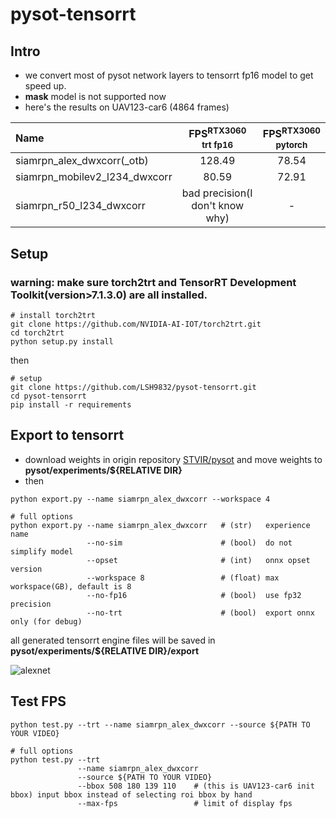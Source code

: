 # pysot-tensorrt

## Intro
- we convert most of pysot network layers to tensorrt fp16 model to get speed up.
- **mask** model is not supported now
- here's the results on UAV123-car6 (4864 frames)

|             Name              | FPS<sup>RTX3060<br>trt fp16 | FPS<sup>RTX3060<br>pytorch |
|:------------------------------|:---------------------------:|:--------------------------:|
| siamrpn_alex_dwxcorr(_otb)    | 128.49                      |  78.54                     |
| siamrpn_mobilev2_l234_dwxcorr | 80.59                       |  72.91                     |
| siamrpn_r50_l234_dwxcorr      | bad precision(I don't know why) |  -                     |




## Setup

### warning: make sure torch2trt and TensorRT Development Toolkit(version>7.1.3.0) are all installed.

```shell
# install torch2trt
git clone https://github.com/NVIDIA-AI-IOT/torch2trt.git
cd torch2trt
python setup.py install
```
then
```shell
# setup
git clone https://github.com/LSH9832/pysot-tensorrt.git
cd pysot-tensorrt
pip install -r requirements
```

## Export to tensorrt

- download weights in origin repository [STVIR/pysot](https://github.com/STVIR/pysot) and move weights to **pysot/experiments/${RELATIVE DIR}**
- then
```
python export.py --name siamrpn_alex_dwxcorr --workspace 4

# full options
python export.py --name siamrpn_alex_dwxcorr   # (str)   experience name
                 --no-sim                      # (bool)  do not simplify model
                 --opset                       # (int)   onnx opset version
                 --workspace 8                 # (float) max workspace(GB), default is 8
                 --no-fp16                     # (bool)  use fp32 precision
                 --no-trt                      # (bool)  export onnx only (for debug)
```
all generated tensorrt engine files will be saved in **pysot/experiments/${RELATIVE DIR}/export**

![alexnet](https://user-images.githubusercontent.com/69880398/221143158-5c0b511e-8be1-4996-853d-f5bd886d4d19.jpg)

## Test FPS
```
python test.py --trt --name siamrpn_alex_dwxcorr --source ${PATH TO YOUR VIDEO}

# full options
python test.py --trt 
               --name siamrpn_alex_dwxcorr 
               --source ${PATH TO YOUR VIDEO}
               --bbox 508 180 139 110    # (this is UAV123-car6 init bbox) input bbox instead of selecting roi bbox by hand
               --max-fps                 # limit of display fps
```


